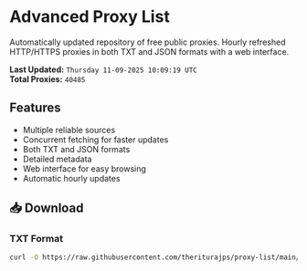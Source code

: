 # Advanced Proxy List

Automatically updated repository of free public proxies. Hourly refreshed HTTP/HTTPS proxies in both TXT and JSON formats with a web interface.

**Last Updated:** `Thursday 11-09-2025 10:09:19 UTC`  
**Total Proxies:** `40485`

## Features
- Multiple reliable sources
- Concurrent fetching for faster updates
- Both TXT and JSON formats
- Detailed metadata
- Web interface for easy browsing
- Automatic hourly updates

## 📥 Download

### TXT Format
```bash
curl -O https://raw.githubusercontent.com/theriturajps/proxy-list/main/proxies.txt